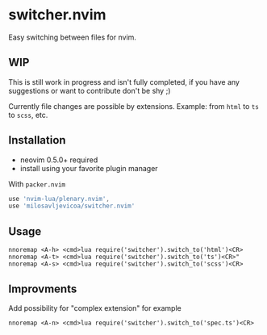 # switcher.nvim
Easy switching between files for nvim.

## WIP
This is still work in progress and isn't fully completed, if you have any suggestions or want to contribute don't be shy ;) 

Currently file changes are possible by extensions. Example: from `html` to `ts` to `scss`, etc.

## Installation
- neovim 0.5.0+ required
- install using your favorite plugin manager

With `packer.nvim`
```lua
use 'nvim-lua/plenary.nvim',
use 'milosavljevicoa/switcher.nvim'
```

## Usage
```viml
nnoremap <A-h> <cmd>lua require('switcher').switch_to('html')<CR>
nnoremap <A-t> <cmd>lua require('switcher').switch_to('ts')<CR>"
nnoremap <A-s> <cmd>lua require('switcher').switch_to('scss')<CR>
```

## Improvments
Add possibility for "complex extension" for example 
```viml
nnoremap <A-n> <cmd>lua require('switcher').switch_to('spec.ts')<CR>
```

